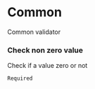 # Common

Common validator

### Check non zero value

Check if a value zero or not

```go
Required
```
